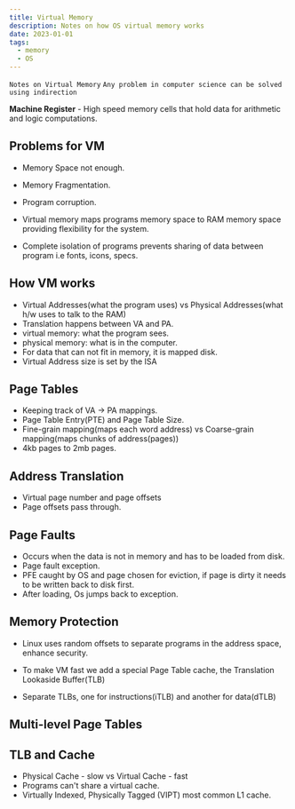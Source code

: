```yaml
---
title: Virtual Memory
description: Notes on how OS virtual memory works
date: 2023-01-01
tags:
  - memory
  - OS
---
```


`Notes on Virtual Memory`
`Any problem in computer science can be solved using indirection`

**Machine Register** - High speed memory cells that hold data for arithmetic and logic computations.

## Problems for VM

- Memory Space not enough.
- Memory Fragmentation.
- Program corruption.

- Virtual memory maps programs memory space to RAM memory space providing flexibility for the system.

- Complete isolation of programs prevents sharing of data between program i.e fonts, icons, specs.

## How VM works

- Virtual Addresses(what the program uses) vs Physical Addresses(what h/w uses to talk to the RAM)
- Translation happens between VA and PA.
- virtual memory: what the program sees.
- physical memory: what is in the computer.
- For data that can not fit in memory, it is mapped disk.
- Virtual Address size is set by the ISA

## Page Tables

- Keeping track of VA -> PA mappings.
- Page Table Entry(PTE) and Page Table Size.
- Fine-grain mapping(maps each word address) vs Coarse-grain mapping(maps chunks of address(pages))
- 4kb pages to 2mb pages. 

## Address Translation

- Virtual page number and page offsets
- Page offsets pass through.

## Page Faults

- Occurs when the data is not in memory and has to be loaded from disk.
- Page fault exception.
- PFE caught by OS and page chosen for eviction, if page is dirty it needs to be written back to disk first.
- After loading, Os jumps back to exception.

## Memory Protection

- Linux uses random offsets to separate programs in the address space, enhance security.

- To make VM fast we add a special Page Table cache, the Translation Lookaside Buffer(TLB)
- Separate TLBs, one for instructions(iTLB) and another for data(dTLB)

## Multi-level Page Tables

## TLB and Cache

- Physical Cache - slow vs Virtual Cache - fast
- Programs can't share a virtual cache.
- Virtually Indexed, Physically Tagged (VIPT) most common L1 cache.